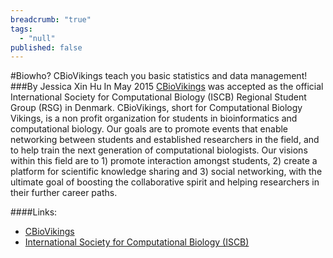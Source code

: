 ```yaml
---
breadcrumb: "true"
tags: 
  - "null"
published: false
---
```



#Biowho? CBioVikings teach you basic statistics and data management!
###By Jessica Xin Hu
In May 2015 [CBioVikings](http://cbiovikings.org) was accepted as the official International Society for Computational Biology (ISCB) Regional Student Group (RSG) in Denmark. CBioVikings, short for Computational Biology Vikings, is a non profit organization for students in bioinformatics and computational biology. Our goals are to promote events that enable networking between students and established researchers in the field, and to help train the next generation of computational biologists. Our visions within this field are to 1) promote interaction amongst students, 2) create a platform for scientific knowledge sharing and 3) social networking, with the ultimate goal of boosting the collaborative spirit and helping researchers in their further career paths.

####Links: 
- [CBioVikings](http://cbiovikings.org)
- [International Society for Computational Biology (ISCB)](http://www.iscb.org)
